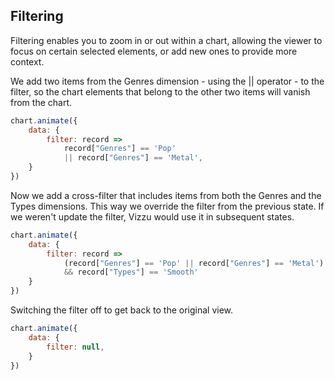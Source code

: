 ## Filtering

Filtering enables you to zoom in or out within a chart, allowing the viewer to 
focus on certain selected elements, or add new ones to provide more context. 

We add two items from the Genres dimension - using the || operator - to 
the filter, so the chart elements that belong to the other two items will vanish 
from the chart.

```javascript { "title": "Filter by one dimension" }
chart.animate({
	data: {
		filter: record => 
			record["Genres"] == 'Pop' 
			|| record["Genres"] == 'Metal',
	}
})
```

Now we add a cross-filter that includes items from both the Genres and the Types dimensions. This way we override the filter from the previous state. If we weren't update the filter, Vizzu would use it in subsequent states.

```javascript { "title": "Filter by two dimensions" }
chart.animate({
	data: {
		filter: record => 
			(record["Genres"] == 'Pop' || record["Genres"] == 'Metal') 
			&& record["Types"] == 'Smooth'
	}
})
```

Switching the filter off to get back to the original view.

```javascript { "title": "Filter off " }
chart.animate({
	data: {
		filter: null,
	}
})
```
